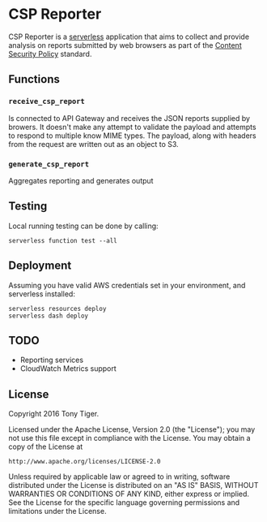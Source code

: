 # CSP Reporter
CSP Reporter is a [serverless](http://serverless.com/) application that aims to
collect and provide analysis on reports submitted by web browsers as part of the
[Content Security Policy](https://www.w3.org/TR/CSP2/) standard.

## Functions

### `receive_csp_report`
Is connected to API Gateway and receives the JSON reports supplied by browers. It doesn't
make any attempt to validate the payload and attempts to respond to multiple know MIME
types. The payload, along with headers from the request are written out as an object to
S3.

### `generate_csp_report`
Aggregates reporting and generates output

## Testing
Local running testing can be done by calling:

    serverless function test --all

## Deployment
Assuming you have valid AWS credentials set in your environment, and serverless installed:

    serverless resources deploy
    serverless dash deploy

## TODO
* Reporting services
* CloudWatch Metrics support

## License
Copyright 2016 Tony Tiger.

Licensed under the Apache License, Version 2.0 (the "License");
you may not use this file except in compliance with the License.
You may obtain a copy of the License at

    http://www.apache.org/licenses/LICENSE-2.0

Unless required by applicable law or agreed to in writing, software
distributed under the License is distributed on an "AS IS" BASIS,
WITHOUT WARRANTIES OR CONDITIONS OF ANY KIND, either express or implied.
See the License for the specific language governing permissions and
limitations under the License.

